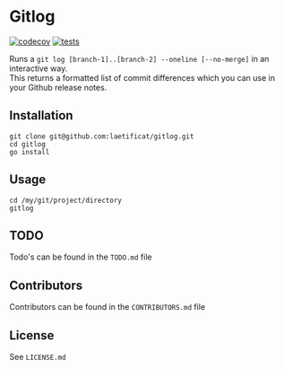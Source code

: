 # Gitlog
[![codecov](https://codecov.io/gh/laetificat/gitlog/branch/dev/graph/badge.svg)](https://codecov.io/gh/laetificat/gitlog)
[![tests](https://github.com/laetificat/gitlog/workflows/Testing/badge.svg)](https://github.com/laetificat/gitlog/actions?query=workflow%3ATesting)

Runs a `git log [branch-1]..[branch-2] --oneline [--no-merge]` in an interactive way.  
This returns a formatted list of commit differences which you can use in your Github release notes.

## Installation
```
git clone git@github.com:laetificat/gitlog.git
cd gitlog
go install
```

## Usage
```
cd /my/git/project/directory
gitlog
```

## TODO
Todo's can be found in the `TODO.md` file

## Contributors
Contributors can be found in the `CONTRIBUTORS.md` file

## License
See `LICENSE.md`